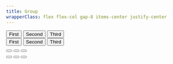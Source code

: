 ```yaml
---
title: Group
wrapperClass: flex flex-col gap-8 items-center justify-center
---
```


<div class="vv-button-group" role="group">
    <button type="button" 
            class="vv-button">
        First
    </button>
    <button type="button" 
            class="vv-button" 
            aria-selected="true">
        Second
    </button>
    <button type="button" 
            class="vv-button">
        Third
    </button>
</div>

<div class="vv-button-group" role="group">
    <button type="button" 
            class="vv-button
                   vv-button--action">
        <IconifyIcon icon="akar-icons:pencil" />
        First
    </button>
    <button type="button" 
            class="vv-button
                   vv-button--action" 
            aria-selected="true">
         <IconifyIcon icon="akar-icons:cut" />
        Second
    </button>
    <button type="button" 
            class="vv-button
                   vv-button--action">
        <IconifyIcon icon="akar-icons:copy" />
        Third
    </button>
</div>

<div class="vv-button-group" role="group">
    <button type="button" 
            class="vv-button 
                   vv-button--action" 
                   title="First">
        <IconifyIcon icon="akar-icons:pencil" />
    </button>
    <button type="button" 
            class="vv-button 
                   vv-button--action" 
                   title="Second"
                   aria-selected="true">
         <IconifyIcon icon="akar-icons:cut" />
    </button>
    <button type="button" 
            class="vv-button 
                   vv-button--action" 
                   title="Third">
        <IconifyIcon icon="akar-icons:copy" />
    </button>
</div>

<div class="vv-button-group" role="group">
    <button type="button" 
            class="vv-button
                   vv-button--action-quiet" 
            title="First">
        <IconifyIcon icon="akar-icons:pencil" />
    </button>
    <button type="button" 
            class="vv-button
                   vv-button--action-quiet" 
            title="Second"
            aria-selected="true">
         <IconifyIcon icon="akar-icons:cut" />
    </button>
    <button type="button" 
            class="vv-button
                   vv-button--action-quiet" 
            title="Third">
        <IconifyIcon icon="akar-icons:copy" />
    </button>
</div>